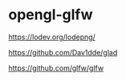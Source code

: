 # opengl-glfw

https://lodev.org/lodepng/

https://github.com/Dav1dde/glad

https://github.com/glfw/glfw


